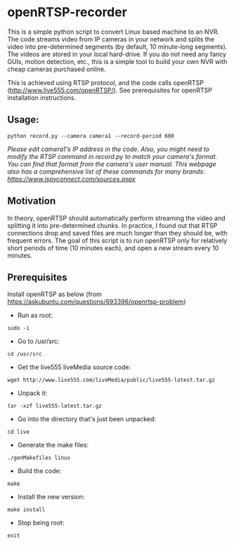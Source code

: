 # openRTSP-recorder
This is a simple python script to convert Linux based machine to an NVR. The code streams video from IP cameras in your network and splits the video into pre-determined segments (by default, 10 minute-long segments). The videos are stored in your local hard-drive. If you do not need any fancy GUIs, motion detection, etc., this is a simple tool to build your own NVR with cheap cameras purchased online. 

This is achieved using RTSP protocol, and the code calls openRTSP (http://www.live555.com/openRTSP/). See prerequisites for openRTSP installation instructions.

## Usage:
`python record.py --camera camera1 --record-period 600`

*Please edit camera1's IP address in the code. Also, you might need to modify the RTSP command in record.py to match your camera's format. You can find that format from the camera's user manual. This webpage also has a comprehensive list of these commands for many brands: https://www.ispyconnect.com/sources.aspx*

## Motivation
In theory, openRTSP should automatically perform streaming the video and splitting it into pre-determined chunks. In practice, I found out that RTSP connections drop and saved files are much longer than they should be, with frequent errors. The goal of this script is to run openRTSP only for relatively short periods of time (10 minutes each), and open a new stream every 10 minutes.

## Prerequisites
Install openRTSP as below (from https://askubuntu.com/questions/693396/openrtsp-problem)
* Run as root:

`sudo -i`
* Go to /usr/src:

`cd /usr/src`
* Get the live555 liveMedia source code:

`wget http://www.live555.com/liveMedia/public/live555-latest.tar.gz`
* Unpack it:

`tar -xzf live555-latest.tar.gz`
* Go into the directory that's just been unpacked:

`cd live`
* Generate the make files:

`./genMakefiles linux`
* Build the code:

`make`
* Install the new version:

`make install`
* Stop being root:

`exit`
